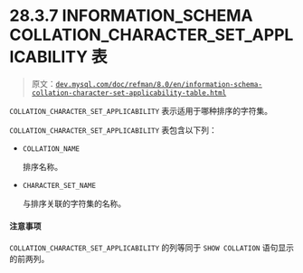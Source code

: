 # 28.3.7 INFORMATION_SCHEMA COLLATION_CHARACTER_SET_APPLICABILITY 表

> 原文：[`dev.mysql.com/doc/refman/8.0/en/information-schema-collation-character-set-applicability-table.html`](https://dev.mysql.com/doc/refman/8.0/en/information-schema-collation-character-set-applicability-table.html)

`COLLATION_CHARACTER_SET_APPLICABILITY` 表示适用于哪种排序的字符集。

`COLLATION_CHARACTER_SET_APPLICABILITY` 表包含以下列：

+   `COLLATION_NAME`

    排序名称。

+   `CHARACTER_SET_NAME`

    与排序关联的字符集的名称。

#### 注意事项

`COLLATION_CHARACTER_SET_APPLICABILITY` 的列等同于 `SHOW COLLATION` 语句显示的前两列。
